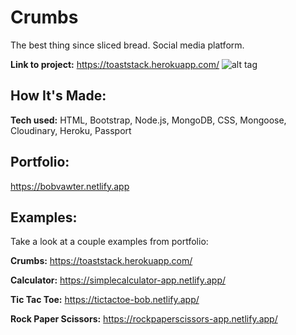 # Crumbs

The best thing since sliced bread. Social media platform.

**Link to project:** https://toaststack.herokuapp.com/
![alt tag](https://bobvawter.netlify.app/images/banner.jpg)
## How It's Made:
**Tech used:** HTML, Bootstrap, Node.js, MongoDB, CSS, Mongoose, Cloudinary, Heroku, Passport

## Portfolio:

https://bobvawter.netlify.app

## Examples:
Take a look at a couple examples from portfolio:

**Crumbs:** https://toaststack.herokuapp.com/

**Calculator:** https://simplecalculator-app.netlify.app/

**Tic Tac Toe:** https://tictactoe-bob.netlify.app/

**Rock Paper Scissors:** https://rockpaperscissors-app.netlify.app/
